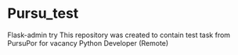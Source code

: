 # Pursu_test
Flask-admin try
This repository was created to contain test task from PursuPor for vacancy Python Developer (Remote)
